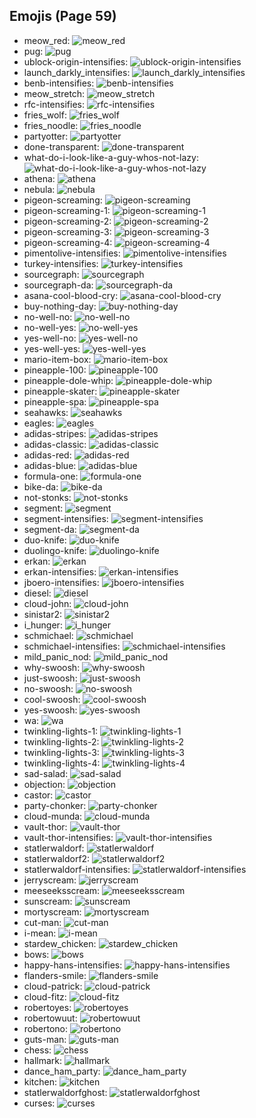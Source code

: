 
## Emojis (Page 59)

* meow_red: ![meow_red](output/meow_red)
* pug: ![pug](output/pug.png)
* ublock-origin-intensifies: ![ublock-origin-intensifies](output/ublock-origin-intensifies.gif)
* launch_darkly_intensifies: ![launch_darkly_intensifies](output/launch_darkly_intensifies.gif)
* benb-intensifies: ![benb-intensifies](output/benb-intensifies.gif)
* meow_stretch: ![meow_stretch](output/meow_stretch.gif)
* rfc-intensifies: ![rfc-intensifies](output/rfc-intensifies.gif)
* fries_wolf: ![fries_wolf](output/fries_wolf.png)
* fries_noodle: ![fries_noodle](output/fries_noodle.png)
* partyotter: ![partyotter](output/partyotter.gif)
* done-transparent: ![done-transparent](output/done-transparent.png)
* what-do-i-look-like-a-guy-whos-not-lazy: ![what-do-i-look-like-a-guy-whos-not-lazy](output/what-do-i-look-like-a-guy-whos-not-lazy.png)
* athena: ![athena](output/athena.png)
* nebula: ![nebula](output/nebula.jpg)
* pigeon-screaming: ![pigeon-screaming](output/pigeon-screaming.gif)
* pigeon-screaming-1: ![pigeon-screaming-1](output/pigeon-screaming-1.gif)
* pigeon-screaming-2: ![pigeon-screaming-2](output/pigeon-screaming-2.gif)
* pigeon-screaming-3: ![pigeon-screaming-3](output/pigeon-screaming-3.gif)
* pigeon-screaming-4: ![pigeon-screaming-4](output/pigeon-screaming-4.gif)
* pimentolive-intensifies: ![pimentolive-intensifies](output/pimentolive-intensifies.gif)
* turkey-intensifies: ![turkey-intensifies](output/turkey-intensifies.gif)
* sourcegraph: ![sourcegraph](output/sourcegraph.png)
* sourcegraph-da: ![sourcegraph-da](output/sourcegraph-da.png)
* asana-cool-blood-cry: ![asana-cool-blood-cry](output/asana-cool-blood-cry.png)
* buy-nothing-day: ![buy-nothing-day](output/buy-nothing-day.png)
* no-well-no: ![no-well-no](output/no-well-no.png)
* no-well-yes: ![no-well-yes](output/no-well-yes.png)
* yes-well-no: ![yes-well-no](output/yes-well-no.png)
* yes-well-yes: ![yes-well-yes](output/yes-well-yes.png)
* mario-item-box: ![mario-item-box](output/mario-item-box.png)
* pineapple-100: ![pineapple-100](output/pineapple-100.png)
* pineapple-dole-whip: ![pineapple-dole-whip](output/pineapple-dole-whip.png)
* pineapple-skater: ![pineapple-skater](output/pineapple-skater.png)
* pineapple-spa: ![pineapple-spa](output/pineapple-spa.png)
* seahawks: ![seahawks](output/seahawks.png)
* eagles: ![eagles](output/eagles.jpg)
* adidas-stripes: ![adidas-stripes](output/adidas-stripes.png)
* adidas-classic: ![adidas-classic](output/adidas-classic.jpg)
* adidas-red: ![adidas-red](output/adidas-red.png)
* adidas-blue: ![adidas-blue](output/adidas-blue.png)
* formula-one: ![formula-one](output/formula-one.png)
* bike-da: ![bike-da](output/bike-da.png)
* not-stonks: ![not-stonks](output/not-stonks.png)
* segment: ![segment](output/segment.png)
* segment-intensifies: ![segment-intensifies](output/segment-intensifies.gif)
* segment-da: ![segment-da](output/segment-da.png)
* duo-knife: ![duo-knife](output/duo-knife.png)
* duolingo-knife: ![duolingo-knife](output/duolingo-knife)
* erkan: ![erkan](output/erkan.png)
* erkan-intensifies: ![erkan-intensifies](output/erkan-intensifies.gif)
* jboero-intensifies: ![jboero-intensifies](output/jboero-intensifies.gif)
* diesel: ![diesel](output/diesel.png)
* cloud-john: ![cloud-john](output/cloud-john.jpg)
* sinistar2: ![sinistar2](output/sinistar2.gif)
* i_hunger: ![i_hunger](output/i_hunger)
* schmichael: ![schmichael](output/schmichael.png)
* schmichael-intensifies: ![schmichael-intensifies](output/schmichael-intensifies.gif)
* mild_panic_nod: ![mild_panic_nod](output/mild_panic_nod.gif)
* why-swoosh: ![why-swoosh](output/why-swoosh.png)
* just-swoosh: ![just-swoosh](output/just-swoosh.png)
* no-swoosh: ![no-swoosh](output/no-swoosh.png)
* cool-swoosh: ![cool-swoosh](output/cool-swoosh.png)
* yes-swoosh: ![yes-swoosh](output/yes-swoosh.png)
* wa: ![wa](output/wa.jpg)
* twinkling-lights-1: ![twinkling-lights-1](output/twinkling-lights-1.gif)
* twinkling-lights-2: ![twinkling-lights-2](output/twinkling-lights-2.gif)
* twinkling-lights-3: ![twinkling-lights-3](output/twinkling-lights-3.gif)
* twinkling-lights-4: ![twinkling-lights-4](output/twinkling-lights-4.gif)
* sad-salad: ![sad-salad](output/sad-salad.png)
* objection: ![objection](output/objection.png)
* castor: ![castor](output/castor.png)
* party-chonker: ![party-chonker](output/party-chonker.gif)
* cloud-munda: ![cloud-munda](output/cloud-munda.jpg)
* vault-thor: ![vault-thor](output/vault-thor.png)
* vault-thor-intensifies: ![vault-thor-intensifies](output/vault-thor-intensifies.gif)
* statlerwaldorf: ![statlerwaldorf](output/statlerwaldorf.png)
* statlerwaldorf2: ![statlerwaldorf2](output/statlerwaldorf2.png)
* statlerwaldorf-intensifies: ![statlerwaldorf-intensifies](output/statlerwaldorf-intensifies.gif)
* jerryscream: ![jerryscream](output/jerryscream.png)
* meeseeksscream: ![meeseeksscream](output/meeseeksscream.png)
* sunscream: ![sunscream](output/sunscream.png)
* mortyscream: ![mortyscream](output/mortyscream.png)
* cut-man: ![cut-man](output/cut-man.png)
* i-mean: ![i-mean](output/i-mean.png)
* stardew_chicken: ![stardew_chicken](output/stardew_chicken.png)
* bows: ![bows](output/bows.png)
* happy-hans-intensifies: ![happy-hans-intensifies](output/happy-hans-intensifies.gif)
* flanders-smile: ![flanders-smile](output/flanders-smile.gif)
* cloud-patrick: ![cloud-patrick](output/cloud-patrick.png)
* cloud-fitz: ![cloud-fitz](output/cloud-fitz.png)
* robertoyes: ![robertoyes](output/robertoyes.png)
* robertowuut: ![robertowuut](output/robertowuut.png)
* robertono: ![robertono](output/robertono.png)
* guts-man: ![guts-man](output/guts-man.png)
* chess: ![chess](output/chess.png)
* hallmark: ![hallmark](output/hallmark.png)
* dance_ham_party: ![dance_ham_party](output/dance_ham_party.gif)
* kitchen: ![kitchen](output/kitchen.png)
* statlerwaldorfghost: ![statlerwaldorfghost](output/statlerwaldorfghost.gif)
* curses: ![curses](output/curses.png)
